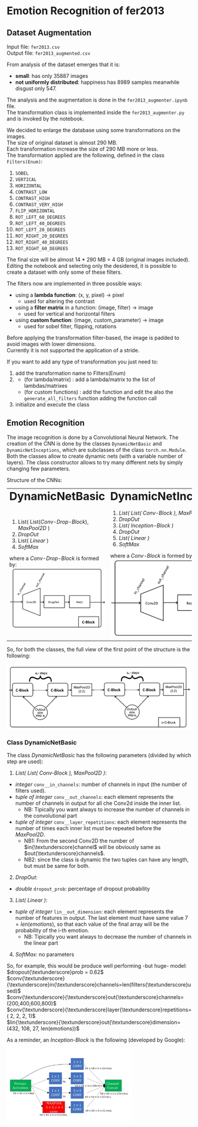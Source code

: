 # Emotion Recognition of fer2013

## Dataset Augmentation

Input file: <code>fer2013.csv</code><br/>
Output file: <code>fer2013_augmented.csv</code>

From analysis of the dataset emerges that it is:
 * **small**: has only 35887 images
 * **not uniformly distributed**: happiness has 8989 samples meanwhile disgust only 547.

The analysis and the augmentation is done in the <code>fer2013_augmenter.ipynb</code> file.<br/>
The transformation class is implemented inside the <code>fer2013_augmenter.py</code> and is invoked by the notebook.

We decided to enlarge the database using some transformations on the images.<br/>
The size of original dataset is almost 290 MB.<br/>
Each transformation increase the size of 290 MB more or less.<br/>
The transformation applied are the following, defined in the class <code>Filters(Enum)</code>:
 1. <code>SOBEL</code>
 2. <code>VERTICAL</code>
 3. <code>HORIZONTAL</code>
 4. <code>CONTRAST_LOW</code>
 5. <code>CONTRAST_HIGH</code>
 6. <code>CONTRAST_VERY_HIGH</code>
 7. <code>FLIP_HORIZONTAL</code>
 8. <code>ROT_LEFT_60_DEGREES</code>
 9. <code>ROT_LEFT_40_DEGREES</code>
 10. <code>ROT_LEFT_20_DEGREES</code>
 11. <code>ROT_RIGHT_20_DEGREES</code>
 12. <code>ROT_RIGHT_40_DEGREES</code>
 13. <code>ROT_RIGHT_60_DEGREES</code>

The final size will be almost 14 * 290 MB = 4 GB (original images included).<br/>
Editing the notebook and selecting only the desidered, it is possible to create a dataset with only some of these filters.

The filters now are implemented in three possible ways:
 * using a **lambda function**: (x, y, pixel) -> pixel
    * used for altering the contrast
 * using a **filter matrix** in a function: (image, filter) -> image
    * used for vertical and horizontal filters
 * using **custom function**: (image, custom_parameter) -> image
    * used for sobel filter, flipping, rotations

Before applying the transformation filter-based, the image is padded to avoid images with lower dimensions.<br/>
Currently it is not supported the application of a stride.

If you want to add any type of transformation you just need to:
 1. add the transformation name to Filters(Enum)
 2. 
    * (for lambda/matrix) : add a lambda/matrix to the list of lambdas/matrixes 
    * (for custom functions) : add the function and edit the also the <code>generate_all_filters</code> function adding the function call
 3. initialize and execute the class

## Emotion Recognition

The image recognition is done by a Convolutional Neural Network.
The creation of the CNN is done by the classes <code>DynamicNetBasic</code> and <code>DynamicNetInceptions</code>, which are subclasses of the class <code>torch.nn.Module</code>.
Both the classes allow to create dynamic nets (with a variable number of layers).
The class constructor allows to try many different nets by simply changing few parameters.

Structure of the CNNs:
<table border="0">
 <tr>
    <td><b style="font-size:30px">DynamicNetBasic</b></td>
    <td><b style="font-size:30px">DynamicNetInceptions</b></td>
 </tr>
 <tr>
    <td>
        <ol>
            <li> List( List(<i>Conv-Drop-Block</i>), <i>MaxPool2D</i> )
            <li> <i>DropOut</i>
            <li> List( <i>Linear</i> )
            <li> <i>SoftMax</i>
        </ol>
        where a <i>Conv-Drop-Block</i> is formed by:
        <img src="https://github.com/zucchi99/Emotion-Recognition-of-fer2013/blob/master/Images/ConvDrop-Block.png?raw=true" alt="Conv-Drop-Block">
    </td>
    <td>
        <ol>
            <li> <i>List( List( Conv-Block ), MaxPool2D )</i>
            <li> <i>DropOut</i>
            <li> <i>List( Inception-Block )</i>
            <li> <i>DropOut</i>
            <li> <i>List( Linear )</i>
            <li> <i>SoftMax</i>
        </ol>
        where a <i>Conv-Block</i> is formed by:
        <img src="https://github.com/zucchi99/Emotion-Recognition-of-fer2013/blob/master/Images/Conv-Block.png?raw=true" alt="Conv-Block">
    </td>
 </tr>
</table>

So, for both the classes, the full view of the first point of the structure is the following:

![alt text](https://github.com/zucchi99/Emotion-Recognition-of-fer2013/blob/master/Images/SequenceOfC-Block.png?raw=true "SequenceOfC-Block")

### Class DynamicNetBasic

The class <i>DynamicNetBasic</i> has the following parameters (divided by which step are used):
 1. <i>List( List( Conv-Block ), MaxPool2D )</i>:
   * <i>integer</i> <code>conv__in_channels</code>: number of channels in input (the number of filters used).
   * <i>tuple of integer</i> <code>conv__out_channels</code>: each element represents the number of channels in output for all che Conv2d inside the inner list. 
      * NB: Tipically you want always to increase the number of channels in the convolutional part
   * <i>tuple of integer</i> <code>conv__layer_repetitions</code>: each element represents the number of times each inner list must be repeated before the <i>MaxPool2D</i>. 
      * NB1: From the second Conv2D the number of $in{\textunderscore}channel$ will be obviously same as $out{\textunderscore}channels$.
      * NB2: since the class is dynamic the two tuples can have any length, but must be same for both.
 2. <i>DropOut</i>:
   * <i>double</i> <code>dropout_prob</code>: percentage of dropout probability
 3. <i>List( Linear )</i>: 
   * <i>tuple of integer</i> <code>lin__out_dimension</code>: each element represents the number of features in output. The last element must have same value $7 = len(emotions)$, so that each value of the final array will be the probability of the i-th emotion.
      * NB: Tipically you want always to decrease the number of channels in the linear part
 4. <i>SoftMax</i>: no parameters

So, for example, this would be produce well performing -but huge- model:<br/>
$dropout{\textunderscore}prob = 0.62$<br/>
$conv{\textunderscore}{\textunderscore}in{\textunderscore}channels=len(filters{\textunderscore}used)$<br/>
$conv{\textunderscore}{\textunderscore}out{\textunderscore}channels=     (200,400,600,800)$<br/>
$conv{\textunderscore}{\textunderscore}layer{\textunderscore}repetitions=(  2,  2,  2,  1)$<br/>
$lin{\textunderscore}{\textunderscore}out{\textunderscore}dimension=(432, 108, 27, len(emotions))$

As a reminder, an *Inception-Block* is the following (developed by Google):

<a href="url"><img src="https://github.com/zucchi99/Emotion-Recognition-of-fer2013/blob/master/Images/Inception-Block.png" height="200"></a>


